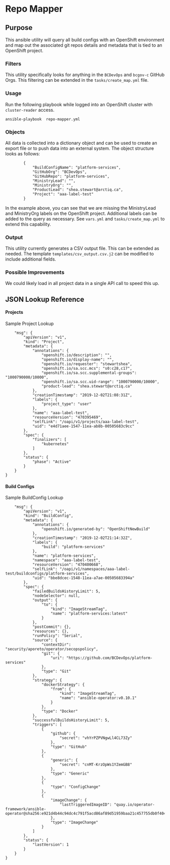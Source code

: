# Repo Mapper

## Purpose
This ansible utility will query all build configs with an OpenShift environment and map out the associated git repos details and metadata that is tied to an OpenShift project. 

### Filters
This utility specifically looks for anything in the `BCDevOps` and `bcgov-c` GitHub Orgs. This filtering can be extended in the `tasks/create_map.yml` file. 

### Usage

Run the following playbook while logged into an OpenShift cluster with `cluster-reader` access. 

```
ansible-playbook  repo-mapper.yml
```

### Objects
All data is collected into a dictionary object and can be used to create an export file or to push data into an external system. The object structure looks as follows: 

```
        {
            "BuildConfigName": "platform-services",
            "GitHubOrg": "BCDevOps",
            "GitHubRepo": "platform-services",
            "MinistryLead": "",
            "MinistryOrg": "",
            "ProductLead": "shea.stewart@arctiq.ca",
            "Project": "aaa-label-test"
        }
```

In the example above, you can see that we are missing the MinistryLead and MinistryOrg labels on the OpenShift project. 
Additional labels can be added to the query as necessary. See `vars.yml` and `tasks/create_map.yml` to extend this capability.  

### Output
This utility currently generates a CSV output file. This can be extended as needed. 
The template `templates/csv_output.csv.j2` can be modified to include additional fields. 

### Possible Improvements
We could likely load in all project data in a single API call to speed this up. 

## JSON Lookup Reference

#### Projects
Sample Project Lookup 
```
    "msg": {
        "apiVersion": "v1",
        "kind": "Project",
        "metadata": {
            "annotations": {
                "openshift.io/description": "",
                "openshift.io/display-name": "",
                "openshift.io/requester": "stewartshea",
                "openshift.io/sa.scc.mcs": "s0:c28,c17",
                "openshift.io/sa.scc.supplemental-groups": "1000790000/10000",
                "openshift.io/sa.scc.uid-range": "1000790000/10000",
                "product-lead": "shea.stewart@arctiq.ca"
            },
            "creationTimestamp": "2019-12-02T21:08:31Z",
            "labels": {
                "project_type": "user"
            },
            "name": "aaa-label-test",
            "resourceVersion": "470395469",
            "selfLink": "/oapi/v1/projects/aaa-label-test",
            "uid": "e4d71aee-1547-11ea-ab8b-00505683c9cc"
        },
        "spec": {
            "finalizers": [
                "kubernetes"
            ]
        },
        "status": {
            "phase": "Active"
        }
    }
}
```

#### Build Configs

Sample BuildConfig Lookup
```
    "msg": {
        "apiVersion": "v1",
        "kind": "BuildConfig",
        "metadata": {
            "annotations": {
                "openshift.io/generated-by": "OpenShiftNewBuild"
            },
            "creationTimestamp": "2019-12-02T21:14:32Z",
            "labels": {
                "build": "platform-services"
            },
            "name": "platform-services",
            "namespace": "aaa-label-test",
            "resourceVersion": "470400668",
            "selfLink": "/oapi/v1/namespaces/aaa-label-test/buildconfigs/platform-services",
            "uid": "bbe8dcec-1548-11ea-a7ae-00505683394a"
        },
        "spec": {
            "failedBuildsHistoryLimit": 5,
            "nodeSelector": null,
            "output": {
                "to": {
                    "kind": "ImageStreamTag",
                    "name": "platform-services:latest"
                }
            },
            "postCommit": {},
            "resources": {},
            "runPolicy": "Serial",
            "source": {
                "contextDir": "security/aporeto/operator/secopspolicy",
                "git": {
                    "uri": "https://github.com/BCDevOps/platform-services"
                },
                "type": "Git"
            },
            "strategy": {
                "dockerStrategy": {
                    "from": {
                        "kind": "ImageStreamTag",
                        "name": "ansible-operator:v0.10.1"
                    }
                },
                "type": "Docker"
            },
            "successfulBuildsHistoryLimit": 5,
            "triggers": [
                {
                    "github": {
                        "secret": "vhYrPZPVNgwLl4CL73Zy"
                    },
                    "type": "GitHub"
                },
                {
                    "generic": {
                        "secret": "cnMT-KrzOpWs1YZemGB8"
                    },
                    "type": "Generic"
                },
                {
                    "type": "ConfigChange"
                },
                {
                    "imageChange": {
                        "lastTriggeredImageID": "quay.io/operator-framework/ansible-operator@sha256:e921d4b44c94dc4c791f5acd86af89d51959baa21c457755db0f40452b37ee17"
                    },
                    "type": "ImageChange"
                }
            ]
        },
        "status": {
            "lastVersion": 1
        }
    }
}
```
